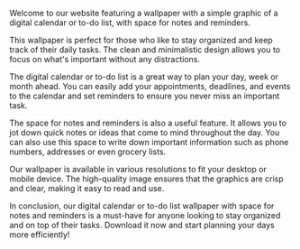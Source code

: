<!--
Write me content for website with wallpaper "A wallpaper with a simple graphic of a digital calendar or to-do list, with space for notes and reminders."
-->

<!--font:Montserrat-->

Welcome to our website featuring a wallpaper with a simple graphic of a digital calendar or to-do list, with space for notes and reminders.

This wallpaper is perfect for those who like to stay organized and keep track of their daily tasks. The clean and minimalistic design allows you to focus on what's important without any distractions.

The digital calendar or to-do list is a great way to plan your day, week or month ahead. You can easily add your appointments, deadlines, and events to the calendar and set reminders to ensure you never miss an important task.

The space for notes and reminders is also a useful feature. It allows you to jot down quick notes or ideas that come to mind throughout the day. You can also use this space to write down important information such as phone numbers, addresses or even grocery lists.

Our wallpaper is available in various resolutions to fit your desktop or mobile device. The high-quality image ensures that the graphics are crisp and clear, making it easy to read and use.

In conclusion, our digital calendar or to-do list wallpaper with space for notes and reminders is a must-have for anyone looking to stay organized and on top of their tasks. Download it now and start planning your days more efficiently!
